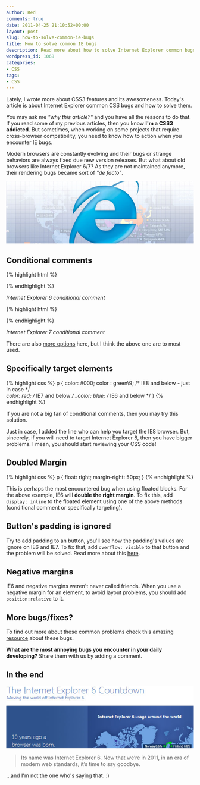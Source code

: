 ```yaml
---
author: Red
comments: true
date: 2011-04-25 21:10:52+00:00
layout: post
slug: how-to-solve-common-ie-bugs
title: How to solve common IE bugs
description: Read more about how to solve Internet Explorer common bugs.
wordpress_id: 1068
categories:
- CSS
tags:
- CSS
---
```


Lately, I wrote more about CSS3 features and its awesomeness. Today's article is about Internet Explorer common CSS bugs and how to solve them.

You may ask me _"why this article?"_ and you have all the reasons to do that. If you read some of my previous articles, then you know **I'm a CSS3 addicted**. But sometimes, when working on some projects that require cross-browser compatibility, you need to know how to action when you encounter IE bugs.

Modern browsers are constantly evolving and their bugs or strange behaviors are always fixed due new version releases. But what about old browsers like Internet Explorer 6/7? As they are not maintained anymore, their rendering bugs became sort of _"de facto"_.

![Internet Explorer common bugs](/dist/uploads/2011/04/ie-common-bugs.jpg)

<!-- more -->

## Conditional comments

{% highlight html %}
<!--[if IE 6]>
        IE6 stuff
<![endif]-->
{% endhighlight %}

_Internet Explorer 6 conditional comment_

{% highlight html %}
<!--[if IE 7]>
        IE7 stuff
<![endif]-->
{% endhighlight %}

_Internet Explorer 7 conditional comment_

There are also [more options](http://msdn.microsoft.com/en-us/library/ms537512%28v=vs.85%29.aspx) here, but I think the above one are to most used.

## Specifically target elements

{% highlight css %}
p {
  color: #000;
  color : green\9; /* IE8 and below - just in case */  
  *color: red; /* IE7 and below */
  _color: blue; /* IE6 and below */
}
{% endhighlight %}

If you are not a big fan of conditional comments, then you may try this solution. 

Just in case, I added the line who can help you target the IE8 browser. But, sincerely, if you will need to target Internet Explorer 8, then you have bigger problems. I mean, you should start reviewing your CSS code!



## Doubled Margin

{% highlight css %}
p {
  float: right;
  margin-right: 50px;
}
{% endhighlight %}

This is perhaps the most encountered bug when using floated blocks. For the above example, IE6 will **double the right margin**. To fix this, add `display: inline` to the floated element using one of the above methods (conditional comment or specifically targeting).

## Button's padding is ignored

Try to add padding to an button, you'll see how the padding's values are ignore on IE6 and IE7. To fix that, add `overflow: visible` to that button and the problem will be solved. Read more about this [here](http://www.mrkirkland.com/internet-explorer-submit-button-horizontal-padding/).

## Negative margins

IE6 and negative margins weren't never called friends. When you use a negative margin for an element, to avoid layout problems, you should add `position:relative` to it.

## More bugs/fixes?

To find out more about these common problems check this amazing [resource](http://www.positioniseverything.net/explorer.html) about these bugs. 

**What are the most annoying bugs you encounter in your daily developing?** Share them with us by adding a comment.

## In the end

[![IE6 countdown](/dist/uploads/2011/04/ie6-countdown.jpg)](http://ie6countdown.com/)

> Its name was Internet Explorer 6. Now that we’re in 2011, in an era of modern web standards, it’s time to say goodbye.

...and I'm not the one who's saying that. :)